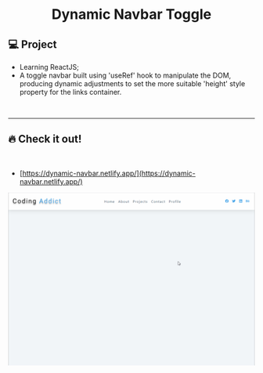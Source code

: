 <h1 align="center">
  Dynamic Navbar Toggle
</h1>

## 💻 Project

- Learning ReactJS;
- A toggle navbar built using 'useRef' hook to manipulate the DOM, producing dynamic adjustments to set the more suitable 'height' style property for the links container.

<p>&nbsp;&nbsp;</p>

---

## 🔥 Check it out!

</br>

- [https://dynamic-navbar.netlify.app/](https://dynamic-navbar.netlify.app/)
<p align="center">
  <img src="src/images/navbar-gif.gif" />
</p>

<p>&nbsp;&nbsp;</p>
